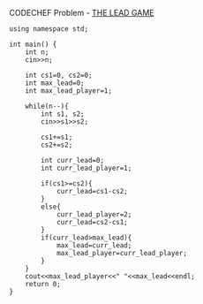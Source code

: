CODECHEF Problem - [THE LEAD GAME](https://www.codechef.com/problems/TLG)

```#include <bits/stdc++.h>
using namespace std;

int main() {
	int n;
	cin>>n;
	
	int cs1=0, cs2=0;
	int max_lead=0;
	int max_lead_player=1;
	
	while(n--){
	    int s1, s2;
	    cin>>s1>>s2;
	    
	    cs1+=s1;
	    cs2+=s2;
	    
	    int curr_lead=0;
	    int curr_lead_player=1;
	    
	    if(cs1>=cs2){
	        curr_lead=cs1-cs2;
	    }
	    else{
	        curr_lead_player=2;
	        curr_lead=cs2-cs1;
	    }
	    if(curr_lead>max_lead){
	        max_lead=curr_lead;
	        max_lead_player=curr_lead_player;
	    }
	}
	cout<<max_lead_player<<" "<<max_lead<<endl;
	return 0;
}
